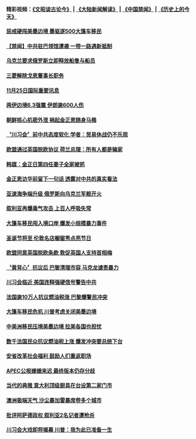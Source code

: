 #### 精彩视频：[《文昭谈古论今》](https://github.com/gfw-breaker/wenzhao/blob/master/README.md?t=11262131) | [《大陆新闻解读》](https://github.com/gfw-breaker/ntdtv-comedy/blob/master/README.md?t=11262131) | [《中国禁闻》](https://github.com/gfw-breaker/ntdtv-news/blob/master/README.md?t=11262131) | [《历史上的今天》](https://github.com/gfw-breaker/today-in-history/blob/master/README.md?t=11262131) 

#### [惩戒硬闯美墨边境 墨驱逐500大篷车移民](../pages/news202/a1400862.md?t=11262131) 

#### [【禁闻】中共驻巴领馆遭袭 一带一路遇新抵制](../pages/news202/a1400861.md?t=11262131) 


#### [乌克兰要求俄罗斯立即释放船隻与船员](../pages/news202/a1400850.md?t=11262131) 

#### [三菱解除戈恩董事长职务](../pages/news202/a1400848.md?t=11262131) 


#### [11月25日国际重要讯息](../pages/news202/a1400821.md?t=11262131) 

#### [两伊边境6.3强震 伊朗逾600人伤](../pages/news202/a1400828.md?t=11262131) 

#### [朝鲜核心机密外泄 祸起金正恩随身马桶](../pages/news202/a1400711.md?t=11262131) 

#### [〝川习会〞前中共态度软化 学者：贸易休战仍不乐观](../pages/news202/a1400787.md?t=11262131) 

#### [欧盟通过英国脱欧协议 荷兰总理：所有人都是输家](../pages/news202/a1400798.md?t=11262131) 

#### [韩媒：金正日第四任妻子全家被抓](../pages/news202/a1400714.md?t=11262131) 

#### [金正恩访华前留下一句话 透露对中共的真实看法](../pages/news202/a1400785.md?t=11262131) 


#### [亚速海争端升级 俄罗斯向乌克兰军舰开火](../pages/news202/a1400774.md?t=11262131) 

#### [叙利亚再爆毒气攻击 上百人呼吸失常](../pages/news202/a1400773.md?t=11262131) 

#### [大篷车移民闯入境口岸 爆发小规模暴力事件](../pages/news202/a1400771.md?t=11262131) 

#### [圣诞节将至 伦敦名店橱窗秀点亮节日](../pages/news202/a1400763.md?t=11262131) 


#### [欧盟同意英国脱欧条款 敦促英国人支持首相梅](../pages/news202/a1400751.md?t=11262131) 

#### [〝黄背心〞抗议后 巴黎清理市容 马克龙谴责暴力](../pages/news202/a1400750.md?t=11262131) 

#### [川习会临近 美国连释强硬信号警告中共](../pages/news202/a1400718.md?t=11262131) 

#### [法国逾10万人抗议燃油税涨 巴黎爆警民冲突](../pages/news202/a1400713.md?t=11262131) 


#### [大篷车移民危机 川普考虑关闭美墨边境](../pages/news202/a1400706.md?t=11262131) 

#### [中美洲移民压境美墨边境 拉美各国也担忧](../pages/news202/a1400705.md?t=11262131) 

#### [数千法国民众抗议燃油税上涨 爆发冲突要总统下台](../pages/news202/a1400700.md?t=11262131) 


#### [安省改革社会福利 鼓励人们重返职场](../pages/news202/a1400675.md?t=11262131) 

#### [APEC公报姗姗来迟  最终版本仍存分歧](../pages/news202/a1400667.md?t=11262131) 

#### [当代的典雅 意大利顶级厨具在台设第二家门市](../pages/news202/a1400668.md?t=11262131) 

#### [澳洲极端天气 沙尘暴加雷暴席卷多个城市](../pages/news202/a1400619.md?t=11262131) 


#### [批评阿萨德政权 叙利亚2名记者遭枪杀](../pages/news202/a1400592.md?t=11262131) 

#### [川习会大戏即将揭幕 川普：我为此已准备一生](../pages/news202/a1400469.md?t=11262131) 

